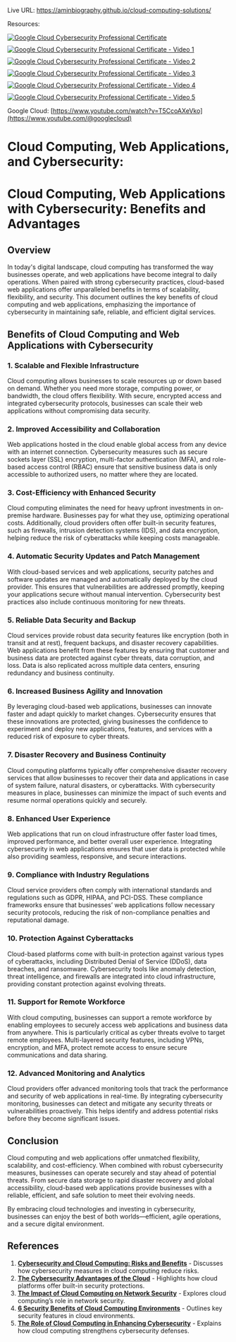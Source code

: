 Live URL: https://aminbiography.github.io/cloud-computing-solutions/

Resources:

  <div style="display: flex; flex-wrap: wrap; gap: 10px;">
  <a href="https://youtu.be/T5CcoAXeVko">
    <img src="https://img.youtube.com/vi/T5CcoAXeVko/0.jpg" alt="Google Cloud Cybersecurity Professional Certificate">
  </a>
  
  <a href="https://youtu.be/SoBsBCBP_z4?si=Fn5-YmKHR8NH1mDA">
    <img src="https://img.youtube.com/vi/SoBsBCBP_z4/0.jpg" alt="Google Cloud Cybersecurity Professional Certificate - Video 1">
  </a>
  
  <a href="https://youtu.be/kfH5CxRar8w?si=8gfN1EzBpAlGvvmx">
    <img src="https://img.youtube.com/vi/kfH5CxRar8w/0.jpg" alt="Google Cloud Cybersecurity Professional Certificate - Video 2">
  </a>

  <a href="https://youtu.be/gNy7CcJh2BU?si=Wu-TDmsUroljRXUG">
    <img src="https://img.youtube.com/vi/gNy7CcJh2BU/0.jpg" alt="Google Cloud Cybersecurity Professional Certificate - Video 3">
  </a>
  
  <a href="https://youtu.be/_WrQrCj-TuU?si=EfL7jGROoJzxPxJz">
    <img src="https://img.youtube.com/vi/_WrQrCj-TuU/0.jpg" alt="Google Cloud Cybersecurity Professional Certificate - Video 4">
  </a>

  <a href="https://youtu.be/kgMNm5_i3Zk?si=eGXESMyi9Pd1eCBX">
    <img src="https://img.youtube.com/vi/kgMNm5_i3Zk/0.jpg" alt="Google Cloud Cybersecurity Professional Certificate - Video 5">
  </a>
</div>
 
Google Cloud:   [https://www.youtube.com/watch?v=T5CcoAXeVko](https://www.youtube.com/@googlecloud)


<h1>Cloud Computing, Web Applications, and Cybersecurity:</h1>

# Cloud Computing, Web Applications with Cybersecurity: Benefits and Advantages

## Overview

In today's digital landscape, cloud computing has transformed the way businesses operate, and web applications have become integral to daily operations. When paired with strong cybersecurity practices, cloud-based web applications offer unparalleled benefits in terms of scalability, flexibility, and security. This document outlines the key benefits of cloud computing and web applications, emphasizing the importance of cybersecurity in maintaining safe, reliable, and efficient digital services.

## Benefits of Cloud Computing and Web Applications with Cybersecurity

### 1. **Scalable and Flexible Infrastructure**
Cloud computing allows businesses to scale resources up or down based on demand. Whether you need more storage, computing power, or bandwidth, the cloud offers flexibility. With secure, encrypted access and integrated cybersecurity protocols, businesses can scale their web applications without compromising data security.

### 2. **Improved Accessibility and Collaboration**
Web applications hosted in the cloud enable global access from any device with an internet connection. Cybersecurity measures such as secure sockets layer (SSL) encryption, multi-factor authentication (MFA), and role-based access control (RBAC) ensure that sensitive business data is only accessible to authorized users, no matter where they are located.

### 3. **Cost-Efficiency with Enhanced Security**
Cloud computing eliminates the need for heavy upfront investments in on-premise hardware. Businesses pay for what they use, optimizing operational costs. Additionally, cloud providers often offer built-in security features, such as firewalls, intrusion detection systems (IDS), and data encryption, helping reduce the risk of cyberattacks while keeping costs manageable.

### 4. **Automatic Security Updates and Patch Management**
With cloud-based services and web applications, security patches and software updates are managed and automatically deployed by the cloud provider. This ensures that vulnerabilities are addressed promptly, keeping your applications secure without manual intervention. Cybersecurity best practices also include continuous monitoring for new threats.

### 5. **Reliable Data Security and Backup**
Cloud services provide robust data security features like encryption (both in transit and at rest), frequent backups, and disaster recovery capabilities. Web applications benefit from these features by ensuring that customer and business data are protected against cyber threats, data corruption, and loss. Data is also replicated across multiple data centers, ensuring redundancy and business continuity.

### 6. **Increased Business Agility and Innovation**
By leveraging cloud-based web applications, businesses can innovate faster and adapt quickly to market changes. Cybersecurity ensures that these innovations are protected, giving businesses the confidence to experiment and deploy new applications, features, and services with a reduced risk of exposure to cyber threats.

### 7. **Disaster Recovery and Business Continuity**
Cloud computing platforms typically offer comprehensive disaster recovery services that allow businesses to recover their data and applications in case of system failure, natural disasters, or cyberattacks. With cybersecurity measures in place, businesses can minimize the impact of such events and resume normal operations quickly and securely.

### 8. **Enhanced User Experience**
Web applications that run on cloud infrastructure offer faster load times, improved performance, and better overall user experience. Integrating cybersecurity in web applications ensures that user data is protected while also providing seamless, responsive, and secure interactions.

### 9. **Compliance with Industry Regulations**
Cloud service providers often comply with international standards and regulations such as GDPR, HIPAA, and PCI-DSS. These compliance frameworks ensure that businesses’ web applications follow necessary security protocols, reducing the risk of non-compliance penalties and reputational damage.

### 10. **Protection Against Cyberattacks**
Cloud-based platforms come with built-in protection against various types of cyberattacks, including Distributed Denial of Service (DDoS), data breaches, and ransomware. Cybersecurity tools like anomaly detection, threat intelligence, and firewalls are integrated into cloud infrastructure, providing constant protection against evolving threats.

### 11. **Support for Remote Workforce**
With cloud computing, businesses can support a remote workforce by enabling employees to securely access web applications and business data from anywhere. This is particularly critical as cyber threats evolve to target remote employees. Multi-layered security features, including VPNs, encryption, and MFA, protect remote access to ensure secure communications and data sharing.

### 12. **Advanced Monitoring and Analytics**
Cloud providers offer advanced monitoring tools that track the performance and security of web applications in real-time. By integrating cybersecurity monitoring, businesses can detect and mitigate any security threats or vulnerabilities proactively. This helps identify and address potential risks before they become significant issues.

## Conclusion

Cloud computing and web applications offer unmatched flexibility, scalability, and cost-efficiency. When combined with robust cybersecurity measures, businesses can operate securely and stay ahead of potential threats. From secure data storage to rapid disaster recovery and global accessibility, cloud-based web applications provide businesses with a reliable, efficient, and safe solution to meet their evolving needs.

By embracing cloud technologies and investing in cybersecurity, businesses can enjoy the best of both worlds—efficient, agile operations, and a secure digital environment.

## References

1. **[Cybersecurity and Cloud Computing: Risks and Benefits](https://rewind.com/blog/cybersecurity-and-cloud-computing-risks-and-benefits/)** - Discusses how cybersecurity measures in cloud computing reduce risks.
2. **[The Cybersecurity Advantages of the Cloud](https://www.forbes.com/sites/sap/2023/04/03/the-cybersecurity-advantages-of-the-cloud/)** - Highlights how cloud platforms offer built-in security protections.
3. **[The Impact of Cloud Computing on Network Security](https://mrinetwork.com/hiring-talent-strategy/the-impact-of-cloud-computing-on-network-security/)** - Explores cloud computing’s role in network security.
4. **[6 Security Benefits of Cloud Computing Environments](https://www.redhat.com/en/resources/six-ways-cloud-security-checklist)** - Outlines key security features in cloud environments.
5. **[The Role of Cloud Computing in Enhancing Cybersecurity](https://www.ironhack.com/us/blog/the-role-of-cloud-computing-in-cybersecurity)** - Explains how cloud computing strengthens cybersecurity defenses.




 

                

         

